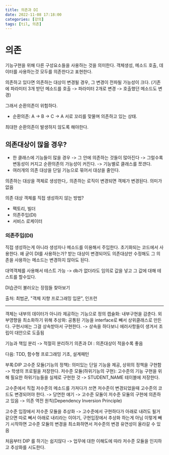 ```yaml
---
title: 의존과 DI
date: 2022-11-08 17:18:00
categories: [강의]
tags: [til, 의존]
---
```


# 의존
기능구현을 위해 다른 구성요소들을 사용하는 것을 의미한다.
객체생성, 메소드 호출, 데이터를 사용하는것 모두를 의존한다고 표현한다.

의존하고 있다면 의존하는 대상이 변경될 경우, 그 변경이 전파될 가능성이 크다.
(기존에 파라미터 3개 받던 메소드를 호출 -> 파라미터 2개로 변경 -> 호출했던 메소드도 변경)

그래서 순환의존이 위험하다.
- 순환의존: A -> B -> C -> A 서로 꼬리를 맞물며 의존하고 있는 상태.

최대한 순환의존이 발생하지 않도록 해야한다.

## 의존대상이 많을 경우?
- 한 클래스에 기능들이 많을 경우 -> 그 안에 의존하는 것들이 많아진다 -> 그럴수록 변동성이 커지고 순환의존의 가능성이 커진다. -> 기능별로 클래스를 쪼갠다. 
- 여러개의 의존 대상을 단일 기능으로 묶어서 대상을 줄인다. 


의존하는 대상을 객체로 생성한다,.
의존하는 로직이 변경되면 객체가 변경된다. 
의미가 없음

의존 대상 객체를 직접 생성하지 않는 방법?
- 팩토리, 빌더
- 의존주입(DI)
- 서비스 로케이터

### 의존주입(DI)
직접 생성하는게 아니라 생성자나 메소드를 이용해서 주입한다. 초기화되는 코드에서 사용한다.
왜 굳이 DI를 사용하는가?
받는 대상이 변경되어도 의존대상만 수정해도 그 의존을 사용하는 메소드는 변경하지 않아도 된다.

대역객체를 사용해서 테스트 가능 -> db가 없더라도 임의로 값을 넣고 그 값에 대해 테스트를 할수있다.

DI습관이 불러오는 장점들 찾아보기


출처: 최범균, "객체 지향 프로그래밍 입문", 인프런

---


객체는 내부의 데이터가 아니라 제공하는 기능으로 정의 
캡슐화: 내부구현을 감춘다. 외부영향을 최소화하기 위해
추상화: 공통된 기능을 interface로 빼서 상위클래스로 만든다. 구현시에는 그걸 상속받아서 구현한다. -> 상속을 하다보니 에러사항들이 생겨서 조립이 대안으로 도출됨

기능과 책임 분리 -> 적절히 분리하기
의존과 DI : 의존대상이 적을수록 좋음 


다음: TDD, 함수형 프로그래밍 기초, 설계패턴

부록:DIP
고수준 모듈(기능의 정책): 의미있는 단일 기능을 제공, 상위의 정책을 구현함 -> 학생의 프로필을 저장한다. 
저수준 모듈(하위기능의 구현): 고수준의 기능 구현을 위해 필요한 하위기능들을 실제로 구현한 것 -> STUDENT_NAME 테이블에 저장한다.

고수준에서 직접 저수준의 메소드를 가져다가 쓰면 저수준이 변경되었을때 고수준의 코드도 변경되어야 한다. -> 당연한 얘기 -> 고수준 모듈이 저수준 모듈의 구현에 의존하고 있음 -> 의존 역전 원칙(Dependency Inversion Principle)

고수준 입장에서 저수준 모듈을 추상화 -> 고수준에서 구현하다가 아래로 내려도 될거같으면 따로 뻬서 아래로 내리라는 이야기, 구현입장에서 추상화 하는게 아님
이렇게 빼기 시작하면 고수준 모듈의 변경을 최소화하면서 저수준의 변경 유연성이 올라갈 수 있음


처음부터 DIP 를 하기는 쉽지않다 -> 업무에 대한 이해도에 따라 저수준 모듈을 인지하고 추상화를 시도한다. 






